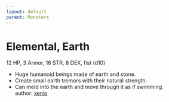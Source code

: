 ```yaml
---
layout: default
parent: Monsters 
--- 
```

# Elemental, Earth
12 HP, 3 Armor, 16 STR, 8 DEX, fist (d10)  
- Huge humanoid beings made of earth and stone.  
- Create small earth tremors with their natural strength.  
- Can meld into the earth and move through it as if swimming.  
author: [xenio](https://xenioinabottle.blogspot.com) 
